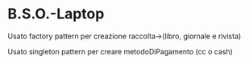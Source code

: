 # B.S.O.-Laptop

Usato factory pattern per creazione raccolta->(libro, giornale e rivista)

Usato singleton pattern per creare metodoDiPagamento (cc o cash)
